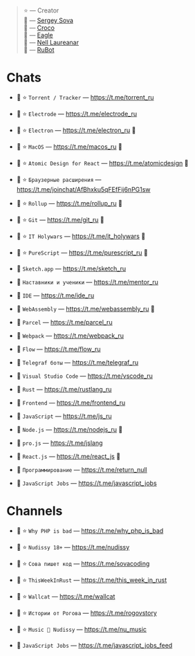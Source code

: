 > ⭐️ — Creator   
> 🦉 — [Sergey Sova](https://t.me/sergeysova)   
> 🐊 — [Croco](https://t.me/sergeycroco)   
> 🦅 — [Eagle](https://t.me/sergeyeagle)   
> 🍒 — [Nell Laureanar](https://t.me/nell_laureanar)    
> 🤖 — [RuBot](https://t.me/ru_community_bot)    

# Сhats

- 🦉 ⭐️ `Torrent / Tracker` — https://t.me/torrent_ru
- 🦉 ⭐️ `Electrode` — https://t.me/electrode_ru
- 🦉 ⭐️ `Electron` — https://t.me/electron_ru 🤖
- 🦉 ⭐️ `MacOS` — https://t.me/macos_ru 🤖
- 🦉 ⭐️ `Atomic Design for React` — https://t.me/atomicdesign 🤖
- 🐊 ⭐️ `Браузерные расширения` — https://t.me/joinchat/AfBhxku5qFEfFij6nPG1sw
- 🐊 ⭐️ `Rollup` — https://t.me/rollup_ru 🤖
- 🐊 ⭐️ `Git` — https://t.me/git_ru 🤖
- 🐊 ⭐️ `IT Holywars` — https://t.me/it_holywars 🤖
- 🦅 ⭐️ `PureScript` — https://t.me/purescript_ru 🤖

- 🦉 `Sketch.app` — https://t.me/sketch_ru
- 🦉 `Наставники и ученики` — https://t.me/mentor_ru
- 🦉 `IDE` — https://t.me/ide_ru
- 🦉 `WebAssembly` — https://t.me/webassembly_ru 🤖
- 🦉 `Parcel` — https://t.me/parcel_ru
- 🦉 `Webpack` — https://t.me/webpack_ru
- 🦉 `Flow` — https://t.me/flow_ru
- 🦉 `Telegraf боты` — https://t.me/telegraf_ru
- 🦉 `Visual Studio Code` — https://t.me/vscode_ru
- 🦉 `Rust` — https://t.me/rustlang_ru
- 🦉 `Frontend` — https://t.me/frontend_ru
- 🦉 `JavaScript` — https://t.me/js_ru
- 🦉 `Node.js` — https://t.me/nodejs_ru 🤖
- 🦉 `pro.js` — https://t.me/jslang
- 🦉 `React.js` — https://t.me/react_js 🤖
- 🦉 `Программирование` — https://t.me/return_null
- 🦉 `JavaScript Jobs` — https://t.me/javascript_jobs

# Channels

- 🦉 ⭐️ `Why PHP is bad` — https://t.me/why_php_is_bad
- 🦉 ⭐️ `Nudissy 18+` — https://t.me/nudissy
- 🦉 ⭐️ `Сова пишет код` — https://t.me/sovacoding
- 🦉 ⭐️ `ThisWeekInRust` — https://t.me/this_week_in_rust
- 🐊 ⭐️ `Wallcat` — https://t.me/wallcat
- 🐊 ⭐️ `Истории от Рогова` — https://t.me/rogovstory
- 🍒 ⭐️ `Music 🎵 Nudissy` — https://t.me/nu_music

- 🦉 `JavaScript Jobs` — https://t.me/javascript_jobs_feed

